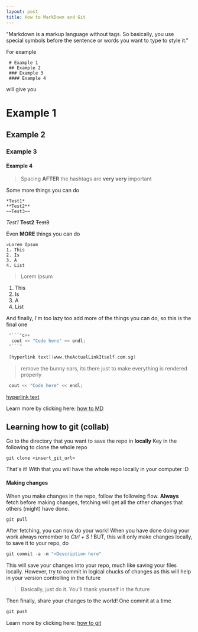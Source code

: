 ```yaml
---
layout: post
title: How to MarkDown and Git
---
```


"Markdown is a markup language without tags. So basically, you use special symbols before the sentence or words you want to type to style it."

For example

```
 # Example 1
 ## Example 2
 ### Example 3
 #### Example 4
```

will give you

# Example 1

## Example 2

### Example 3

#### Example 4

> Spacing **AFTER** the hashtags are **very very** important

Some more things you can do

```
*Test1*
**Test2**
~~Test3~~
```

_Test1_
**Test2**
~~Test3~~

Even **MORE** things you can do

```
>Lorem Ipsum
1. This
2. Is
3. A
4. List
```

> Lorem Ipsum

1. This
2. Is
3. A
4. List

And finally, I'm too lazy too add more of the things you can do, so this is the final one

````c++
 "```"c++
  cout << "Code here" << endl;
 "```"

 [hyperlink text](www.theActualLinkItself.com.sg)
````

> remove the bunny ears, its there just to make everything is rendered properly

```c++
 cout << "Code here" << endl;
```

[hyperlink text](www.theActualLinkItself.com.sg)

Learn more by clicking here: [how to MD](https://github.com/adam-p/markdown-here/wiki/Markdown-Cheatsheet)

## Learning how to git (collab)

Go to the directory that you want to save the repo in **locally**
Key in the following to clone the whole repo

```git
git clone <insert_git_url>
```

That's it!
With that you will have the whole repo locally in your computer :D

#### Making changes

When you make changes in the repo, follow the following flow.
**Always** fetch before making changes, fetching will get all the other changes that others (might) have done.

```c++
git pull
```

After fetching, you can now do your work!
When you have done doing your work always remember to _Ctrl + S_ !
BUT, this will only make changes locally, to save it to your repo, do

```c++
git commit -a -m "<Description here"
```

This will save your changes into your repo, much like saving your files locally.
However, try to commit in logical chucks of changes as this will help in your version controlling in the future

> Basically, just do it. You'll thank yourself in the future

Then finally, share your changes to the world!
One commit at a time

```c++
git push
```

Learn more by clicking here: [how to git](https://gist.github.com/adamloving/5690951)
